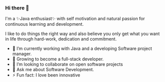 ### Hi there 👋 

I'm a ✨Java enthusiast✨ with self motivation and natural passion
for continuous learning and development.

I like to do things the right way and also believe you only get what you want 
in life through hard-work, dedication and commitment.

- 🔭 I’m currently working with Java and a developing Software project manager.
- 🌱 Growing to become a full-stack developer.
- 👯 I’m looking to collaborate on open software projects
- 💬 Ask me about Software Development.
- ⚡ Fun fact: I love been innovative


